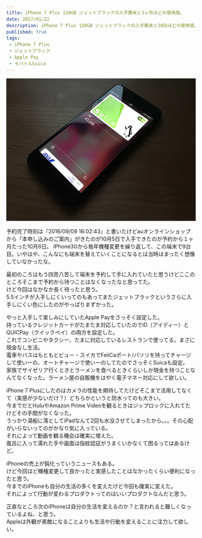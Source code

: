 ```yaml
---
title: iPhone 7 Plus 128GB ジェットブラックの入手顛末と3ヶ月ほどの使用感。
date: 2017/01/22
description: iPhone 7 Plus 128GB ジェットブラックの入手顛末と20日ほどの使用感、特にApple Payによって何が良くなったかなど。
published: true
tags: 
 - iPhone 7 Plus
 - ジェットブラック
 - Apple Pay
 - モバイルSuica
---
```


<img src="/images/photos/30572558802_c856cc549e_o.png" width="640" alt="">

予約完了時刻は『2016/09/09 16:02:43』と書いたけどauオンラインショップから「本申し込みのご案内」がきたのが10月5日で入手できたのが予約から１ヶ月たった10月8日。
iPhone3Gから毎年機種変更を繰り返して、この端末で9台目。いやはや、こんなにも端末を替えていくことになるとは当時はまったく想像していなかったな。  

<!-- more -->

最初のころはもう四苦八苦して端末を予約して手に入れていたと思うけどここのところそこまで予約から待つことはなくなったなと思ってた。  
けど今回はなかなか長く待ったと思う。  
5.5インチが入手しにくいってのもあってまたジェットブラックというさらに入手しにくい色にしたのがやっぱりまずかった。

やっと入手して楽しみにしていたApple Payをさっそく設定した。  
持っているクレジットカードがたまたま対応していたのでiD（アイディー）とQUICPay（クイックペイ）の両方を設定した。  
これでコンビニやタクシー、たまに対応しているレストランで使ってる。まさに現金なし生活。  
電車やバスはもともとビュー・スイカでFeliCaポート/パソリを持ってチャージして使いーの、オートチャージで使いーのしてたのでさっそくSuicaも設定。  
家族でサイゼリア行くときとラーメンを食べるときくらいしか現金を持つことなんてなくなった。ラーメン屋の自販機をはやく電子マネー対応にして欲しい。

iPhone 7 Plusにしたのはカメラの性能を期待してたけどそこまで活用してなくて（実感が少ないだけ？）どちらかというと防水ってのも大きい。  
今までだとHuluやAmazon Prime Videoを観るときはジップロックに入れてたけどその手間がなくなった。  
うっかり湯船に落としてiPadなんて2回も水没させてしまったから。。。その心配がいらないってのがかなり気に入っている。  
それによって動画を観る機会は確実に増えた。  
風呂に入って濡れた手や画面は指紋認証がうまくいかなくて困るってはあるけど。  

iPhoneの売上が鈍化っていうニュースもある。  
けど今回ほど機種変更して良かったと実感したことはなかったくらい便利になったと思う。  
今までのiPhoneも自分の生活の多くを変えたけど今回も確実に変えた。  
それによって行動が変わるプロダクトってのはいいプロダクトなんだと思う。

正直なところ次のiPhoneは自分の生活を変えるのか？と言われると難しくなっているよね、と思う。  
Appleは外観が素敵になることよりも生活や行動を変えることに注力して欲しい。
